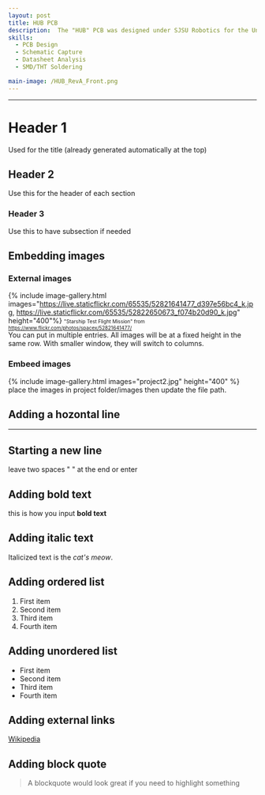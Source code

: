```yaml
---
layout: post
title: HUB PCB
description:  The "HUB" PCB was designed under SJSU Robotics for the University Rover Challenge (URC). HUB works as a telemtry PCB for sampling the voltage and sourced current of the two 40V Li-Ion batteries which power the rover to determine the state-of-charge (SoC). This information is processed by the onboard LPC4078 Micromod and transmitted to an LCD display via I2C. 
skills: 
  - PCB Design 
  - Schematic Capture
  - Datasheet Analysis 
  - SMD/THT Soldering

main-image: /HUB_RevA_Front.png
---
```


---
# Header 1 
Used for the title (already generated automatically at the top)
## Header 2  
Use this for the header of each section
### Header 3 
Use this to have subsection if needed


## Embedding images 
### External images
{% include image-gallery.html images="https://live.staticflickr.com/65535/52821641477_d397e56bc4_k.jpg, https://live.staticflickr.com/65535/52822650673_f074b20d90_k.jpg" height="400"%}
<span style="font-size: 10px">"Starship Test Flight Mission" from https://www.flickr.com/photos/spacex/52821641477/</span>  
You can put in multiple entries. All images will be at a fixed height in the same row. With smaller window, they will switch to columns.  

### Embeed images
{% include image-gallery.html images="project2.jpg" height="400" %} 
place the images in project folder/images then update the file path.   

## Adding a hozontal line
---

## Starting a new line
leave two spaces "  " at the end or enter <br>

## Adding bold text
this is how you input **bold text**

## Adding italic text
Italicized text is the *cat's meow*.

## Adding ordered list
1. First item
2. Second item
3. Third item
4. Fourth item

## Adding unordered list
- First item
- Second item
- Third item
- Fourth item

## Adding external links
[Wikipedia](https://en.wikipedia.org)


## Adding block quote
> A blockquote would look great if you need to highlight something


